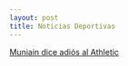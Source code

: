 ```yaml
---
layout: post
title: Noticias Deportivas
---
```


<a href="tulipan11.github.io/_posts
/muniain.md">Muniain dice adiós al Athletic</a>


